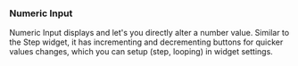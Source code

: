 
### Numeric Input

Numeric Input displays and let's you directly alter a number value.
Similar to the Step widget, it has incrementing and decrementing buttons for quicker values changes,
which you can setup (step, looping) in widget settings.